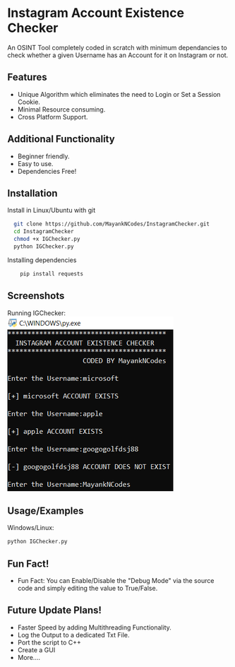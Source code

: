 
# Instagram Account Existence Checker

An OSINT Tool completely coded in scratch with minimum dependancies to check whether a given Username has an Account for it on Instagram or not.


## Features

- Unique Algorithm which eliminates the need to Login or Set a Session Cookie.
- Minimal Resource consuming.
- Cross Platform Support.

## Additional Functionality

- Beginner friendly.
- Easy to use.
- Dependencies Free!


## Installation

Install in Linux/Ubuntu with git

```bash
  git clone https://github.com/MayankNCodes/InstagramChecker.git
  cd InstagramChecker
  chmod +x IGChecker.py
  python IGChecker.py
```
Installing dependencies

```bash
    pip install requests
```

    
## Screenshots

Running IGChecker:
![IGChecker Running Image](https://github.com/MayankNCodes/InstagramChecker/blob/images/IGChecker_Running.png?raw=true)


## Usage/Examples
Windows/Linux:
```python
python IGChecker.py
```
## Fun Fact! 
- Fun Fact: You can Enable/Disable the "Debug Mode" via the source code and simply editing the value to True/False.




## Future Update Plans!

- Faster Speed by adding Multithreading Functionality.
- Log the Output to a dedicated Txt File.
- Port the script to C++
- Create a GUI
- More....

